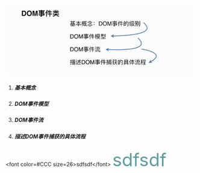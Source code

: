 ![](/assets/import8.png)

1. ##### 基本概念
2. ##### DOM事件模型
3. ##### DOM事件流
4. ##### 描述DOM事件捕获的具体流程

&lt;font color=\#CCC size=26&gt;sdfsdf&lt;/font&gt;
<font color="#5F9EA0" size=7>sdfsdf</font>


